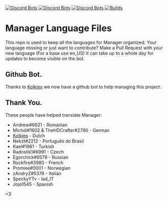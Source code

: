 [![Discord Bots](https://discordbots.org/api/widget/status/345612130122334209.png)](https://discordbots.org/bot/345612130122334209)
[![Discord Bots](https://discordbots.org/api/widget/servers/345612130122334209.png)](https://discordbots.org/bot/345612130122334209)
[![Discord Bots](https://discordbots.org/api/widget/lib/345612130122334209.png)](https://discordbots.org/bot/345612130122334209)
[![Builds](https://travis-ci.org/DiscordManager/manager-lang.svg?branch=master)](https://github.com/DiscordManager/manager-lang)

# Manager Language Files
This repo is used to keep all the languages for Manager organized.
Your language missing or just want to contribute? Make a Pull Request with your new language (For a base use en_US)
It can take up to a whole day for updates to become visible on the bot.

## Github Bot.
Thanks to [Kolkies](https://github.com/Kolkies) we now have a github bot to help managing this project.

## Thank You.
These people have helped translate Manager:
 - Andrew#6621 - Romanian
 - Michdi#1602 & TheHDCrafter#2790 - German
 - [Kolkies](https://github.com/Kolkies) - Dutch
 - Nekzt#2212 - Português do Brasil
 - Kael#1961 - Turkish
 - Radostik1#6991 - Czech
 - Egorchick#6579 - Russian
 - Rockfire#3980 - French
 - Promise#0001 - Norwegian
 - zAndryZ#5378 - Italian
 - SpeckyYTv - lad_IT
 - Jojo1545 - Spanish
 
 <3
